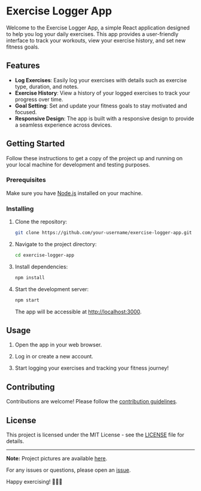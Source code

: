 # Exercise Logger App

Welcome to the Exercise Logger App, a simple React application designed to help you log your daily exercises. This app provides a user-friendly interface to track your workouts, view your exercise history, and set new fitness goals.

## Features

- **Log Exercises**: Easily log your exercises with details such as exercise type, duration, and notes.
- **Exercise History**: View a history of your logged exercises to track your progress over time.
- **Goal Setting**: Set and update your fitness goals to stay motivated and focused.
- **Responsive Design**: The app is built with a responsive design to provide a seamless experience across devices.

## Getting Started

Follow these instructions to get a copy of the project up and running on your local machine for development and testing purposes.

### Prerequisites

Make sure you have [Node.js](https://nodejs.org/) installed on your machine.

### Installing

1. Clone the repository:

   ```bash
   git clone https://github.com/your-username/exercise-logger-app.git
   ```

2. Navigate to the project directory:

   ```bash
   cd exercise-logger-app
   ```

3. Install dependencies:

   ```bash
   npm install
   ```

4. Start the development server:

   ```bash
   npm start
   ```

   The app will be accessible at [http://localhost:3000](http://localhost:3000).

## Usage

1. Open the app in your web browser.

2. Log in or create a new account.

3. Start logging your exercises and tracking your fitness journey!

## Contributing

Contributions are welcome! Please follow the [contribution guidelines](CONTRIBUTING.md).

## License

This project is licensed under the MIT License - see the [LICENSE](LICENSE) file for details.

---

**Note:** Project pictures are available [here](https://drive.google.com/file/d/17Fd_MjlygfMvGJp1Ol-fgNWV8p4ozM1J/view?usp=share_link).

For any issues or questions, please open an [issue](https://github.com/your-username/exercise-logger-app/issues).

Happy exercising! 🏋️‍♂️💪
